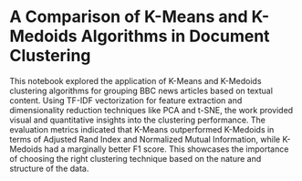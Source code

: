 # A Comparison of K-Means and K-Medoids Algorithms in Document Clustering 

This notebook explored the application of K-Means and 
K-Medoids clustering algorithms for grouping BBC news articles based on textual content. Using 
TF-IDF vectorization for feature extraction and dimensionality reduction 
techniques like PCA and t-SNE, the work provided visual and quantitative 
insights into the clustering performance. The evaluation metrics indicated 
that K-Means outperformed K-Medoids in terms of Adjusted Rand Index and 
Normalized Mutual Information, while K-Medoids had a marginally better F1 
score. This showcases the importance of choosing the right clustering 
technique based on the nature and structure of the data. 
